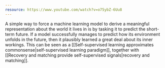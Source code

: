 ```yaml
---
resource: https://www.youtube.com/watch?v=o75ybZ-6Uu8
---
```


A simple way to force a machine learning model to derive a meaningful representation about the world it lives in is by tasking it to predict the short-term future. If a model successfully manages to predict how its environment unfolds in the future, then it plausibly learned a great deal about its inner workings. This can be seen as a [[Self-supervised learning approximates commonsense|self-supervised learning paradigm]], together with [[Recovery and matching provide self-supervised signals|recovery and matching]].
